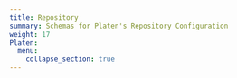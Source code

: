 ```yaml
---
title: Repository
summary: Schemas for Platen's Repository Configuration
weight: 17
Platen:
  menu:
    collapse_section: true
---
```

